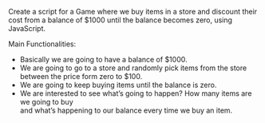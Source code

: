 Create a script for a Game where we buy items in a store and discount their cost from a balance of $1000 until the balance becomes zero,
using JavaScript.

Main Functionalities:

- Basically we are going to have a balance of $1000.  
- We are going to go to a store and randomly pick items from the store between the price form zero to $100.    
- We are going to keep buying items until the balance is zero.  
- We are interested to see what’s going to happen? How many items are we going to buy  
and what’s happening to our balance every time we buy an item.  
